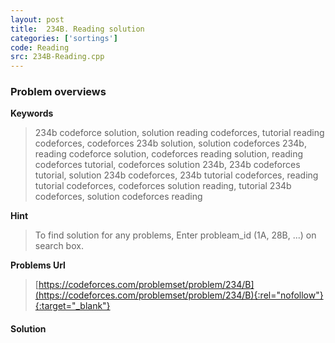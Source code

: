 ```yaml
---
layout: post
title:  234B. Reading solution
categories: ['sortings']
code: Reading
src: 234B-Reading.cpp
---
```

### **Problem overviews**

**Keywords**
> 234b codeforce solution, solution reading codeforces, tutorial reading codeforces, codeforces 234b solution, solution codeforces 234b, reading codeforce solution, codeforces reading solution, reading codeforces tutorial, codeforces solution 234b, 234b codeforces tutorial, solution 234b codeforces, 234b tutorial codeforces, reading tutorial codeforces, codeforces solution reading, tutorial 234b codeforces, solution codeforces reading

**Hint**
> To find solution for any problems, Enter probleam_id (1A, 28B, ...) on search box. 

**Problems Url**
> [https://codeforces.com/problemset/problem/234/B](https://codeforces.com/problemset/problem/234/B){:rel="nofollow"}{:target="_blank"}

#### **Solution**




